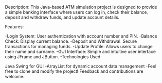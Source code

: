 Description:
This Java-based ATM simulation project is designed to provide a simple banking interface 
where users can log in, check their balance, deposit and withdraw funds, and update account details.

Features:

-Login System: User authentication with account number and PIN.
-Balance Check: Display current balance.
-Deposit and Withdrawal: Secure transactions for managing funds.
-Update Profile: Allows users to change their name and surname.
-GUI Interface: Simple and intuitive user interface using JFrame and JButton.
-Technologies Used:

Java Swing for GUI
-ArrayList for dynamic account data management
-Feel free to clone and modify the project! Feedback and contributions are welcome.
